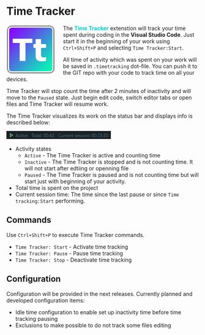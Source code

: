 # Time Tracker
<img src="res/icon.png" style="float: left; margin-right: 20px"/>The <span style="font-weight: bold; color: #00cccc">Time Tracker</span> extenstion will track your time spent during coding in the **Visual Studio Code**. Just start it in the beginning of your work using `Ctrl+Shift+P` and selecting `Time Tracker:Start`.

All time of activity which was spent on your work will be saved in `.timetracking` dot-file. You can push it to the GIT repo with your code to track time on all your devices.

Time Tracker will stop count the time after 2 minutes of inactivity and will move to the `Paused` state. Just begin edit code, switch editor tabs or open files and Time Tracker will resume work.

The Time Tracker visualizes its work on the status bar and displays info is described below:

![](res/status-bar-panel.png)

* Activity states
    * `Active` - The Time Tracker is active and counting time
    * `Inactive` - The Time Tracker is stopped and is not counting time. It will not start after edtiing or openning file
    * `Paused` - The Time Tracker is paused and is not counting time but will start just with beginning of your activity.
* Total time is spent on the project
* Current session time: The time since the last pause or since `Time tracking:Start` performing.

## Commands

Use `Ctrl+Shift+P` to execute Time Tracker commands.
* `Time Tracker: Start` - Activate time tracking
* `Time Tracker: Pause` - Pause time tracking
* `Time Tracker: Stop` - Deactivate time tracking

## Configuration

Configuration will be provided in the next releases. Currently planned and developed configuration items:
* Idle time configuration to enable set up inactivity time before time tracking pausing
* Exclusions to make possible to do not track some files editing